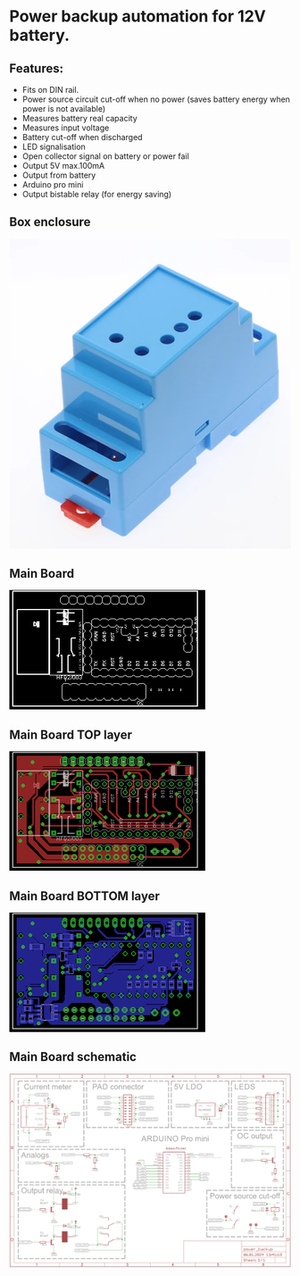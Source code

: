 # Power backup automation for 12V battery.

## Features:
* Fits on DIN rail.
* Power source circuit cut-off when no power
   (saves battery energy when power is not available)
* Measures battery real capacity
* Measures input voltage
* Battery cut-off when discharged
* LED signalisation
* Open collector signal on battery or power fail
* Output 5V max.100mA
* Output from battery
* Arduino pro mini
* Output bistable relay (for energy saving)

## Box enclosure
![](sch/enclosure.png)
## Main Board
![](sch/power_backup_main_image.png)
## Main Board TOP layer
![](sch/power_backup_main_top.png)
## Main Board BOTTOM layer
![](sch/power_backup_main_bottom.png)
## Main Board schematic
![](sch/power_backup_main_sch.png)
